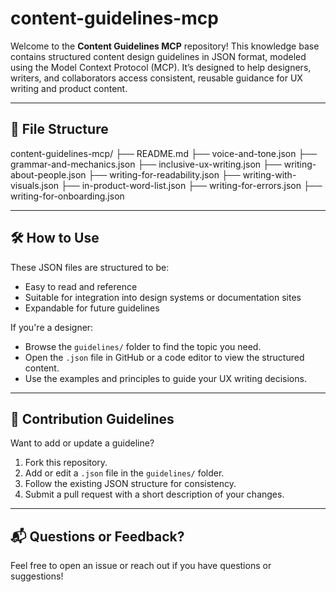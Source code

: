 # content-guidelines-mcp

Welcome to the **Content Guidelines MCP** repository! This knowledge base contains structured content design guidelines in JSON format, modeled using the Model Context Protocol (MCP). It’s designed to help designers, writers, and collaborators access consistent, reusable guidance for UX writing and product content.

---

## 📁 File Structure

content-guidelines-mcp/
├── README.md
├── voice-and-tone.json
├── grammar-and-mechanics.json
├── inclusive-ux-writing.json
├── writing-about-people.json
├── writing-for-readability.json
├── writing-with-visuals.json
├── in-product-word-list.json
├── writing-for-errors.json
├── writing-for-onboarding.json

---

## 🛠 How to Use

These JSON files are structured to be:
- Easy to read and reference
- Suitable for integration into design systems or documentation sites
- Expandable for future guidelines

If you're a designer:
- Browse the `guidelines/` folder to find the topic you need.
- Open the `.json` file in GitHub or a code editor to view the structured content.
- Use the examples and principles to guide your UX writing decisions.

---

## 🤝 Contribution Guidelines

Want to add or update a guideline?

1. Fork this repository.
2. Add or edit a `.json` file in the `guidelines/` folder.
3. Follow the existing JSON structure for consistency.
4. Submit a pull request with a short description of your changes.

---

## 📬 Questions or Feedback?

Feel free to open an issue or reach out if you have questions or suggestions!
